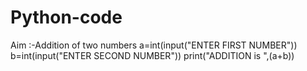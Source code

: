 # Python-code
Aim :-Addition of two numbers 
a=int(input("ENTER FIRST NUMBER"))
b=int(input("ENTER SECOND NUMBER"))
print("ADDITION  is ",(a+b))
